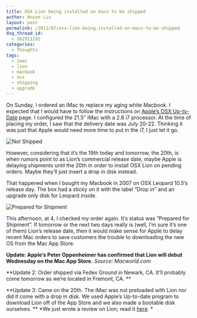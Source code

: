 ```yaml
---
title: OSX Lion being installed on macs to be shipped
author: Anson Liu
layout: post
permalink: /2011/07/osx-lion-being-installed-on-macs-to-be-shipped
dsq_thread_id:
  - 362911192
categories:
  - Thoughts
tags:
  - imac
  - lion
  - macbook
  - osx
  - shipping
  - upgrade
---
```

On Sunday, I ordered an iMac to replace my aging white Macbook. I expected that I would have to follow the instructions on <a href="http://www.apple.com/macosx/uptodate/" target="_blank">Apple&#8217;s OSX Up-to-Date</a> page. I configured the 21.5&#8243; iMac with a 2.8 i7 processor. At the time of placing my order, I saw that the delivery date was July 20-22. Thinking it was just that Apple would need more time to put in the i7, I just let it go.

<img class="aligncenter size-full wp-image-797" title="Not Shipped" src="https://i1.wp.com/apparentetch.com/wp-content/uploads/2011/07/order-snapshot-not-shipping.png?resize=382%2C144" alt="Not Shipped" data-recalc-dims="1" />

However, considering that it&#8217;s the 19th today and tomorrow, the 20th, is when rumors point to as Lion&#8217;s commercial release date, maybe Apple is delaying shipments until the 20th in order to install OSX Lion on pending orders. Maybe they&#8217;ll just insert a drop in disk instead.

<p style="text-align: center;">
  <!--more-->
</p>

That happened when I bought my Macbook in 2007 on OSX Leopard 10.5&#8217;s release day. The box had a sticky on it with the label &#8220;Drop in&#8221; and an upgrade only disk for Leopard inside.

<img class="aligncenter size-full wp-image-798" title="Prepared for Shipment" src="https://i0.wp.com/apparentetch.com/wp-content/uploads/2011/07/order-snapshot-prepared-to-ship.png?resize=382%2C70" alt="Prepared for Shipment" data-recalc-dims="1" />

This afternoon, at 4, I checked my order again. It&#8217;s status was &#8220;Prepared for Shipment&#8221;. If tomorrow or the next two days really is (well, I&#8217;m sure it&#8217;s one of them) Lion&#8217;s release date, then it would make sense for Apple to delay recent Mac orders to save customers the trouble to downloading the new OS from the Mac App Store.

**Update: Apple&#8217;s Peter Oppenheimer has confirmed that Lion will debut Wednesday on the Mac App Store.** *Source: Macworld.com*

**Update 2: Order shipped via Fedex Ground in Newark, CA. It&#8217;ll probably come tomorrow as we&#8217;re located in Fremont, CA. **

**Update 3: Came on the 20th. The iMac was not preloaded with Lion nor did it come with a drop in disk. We used Apple&#8217;s Up-to-date program to download Lion off of the App Store and we also made a bootable disk ourselves. ** *We just wrote a review on Lion; read it [here][1]. *

 [1]: http://ansonliu.com/2011/07/first-impressions-of-osx-10-7-lion/ "First impressions of OSX 10.7 Lion"